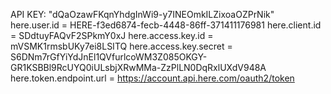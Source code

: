 API KEY: "dQaOzawFKqnYhdgInWi9-y7INEOmkILZixoaOZPrNik"
here.user.id = HERE-f3ed6874-fecb-4448-86ff-371411176981
here.client.id = SDdtuyFAQvF2SPkmY0xJ
here.access.key.id = mVSMK1rmsbUKy7ei8LSITQ
here.access.key.secret = S6DNm7rGfYiYdJnEl1QVfurlcoWM3Z085OKGY-GR1KSBBl9RcUYQ0iULsbjXRwMMa-ZzPlLN0DqRxlUXdV948A
here.token.endpoint.url = https://account.api.here.com/oauth2/token


